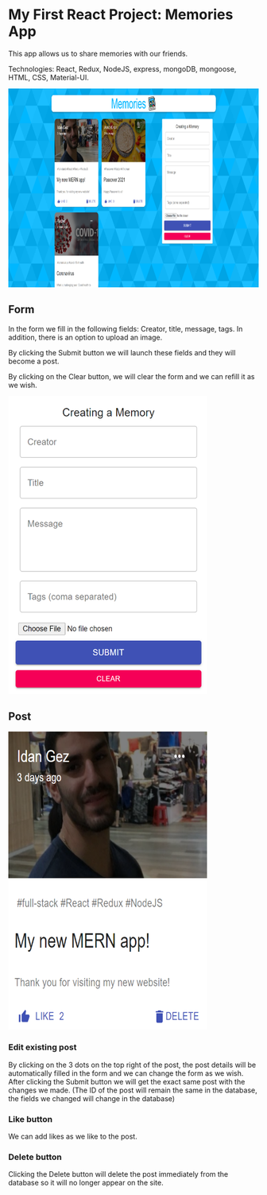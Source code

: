 # My First React Project: Memories App

This app allows us to share memories with our friends.

Technologies: React, Redux, NodeJS, express, mongoDB, mongoose, HTML, CSS, Material-UI.

<img src="client/src/images/FullScreen.png" width="600px" height="400px">

## Form
In the form we fill in the following fields:
Creator, title, message, tags. In addition, there is an option to upload an image.

By clicking the Submit button we will launch these fields and they will become a post.

By clicking on the Clear button, we will clear the form and we can refill it as we wish.

<img src="client/src/images/Form.png" width="400px" height="600px">

## Post

<img src="client/src/images/Post.png" width="400px" height="600px">

### Edit existing post
By clicking on the 3 dots on the top right of the post, the post details will be automatically filled in the form and we can change the form as we wish.
After clicking the Submit button we will get the exact same post with the changes we made.
(The ID of the post will remain the same in the database, the fields we changed will change in the database)

### Like button
We can add likes as we like to the post.

### Delete button
Clicking the Delete button will delete the post immediately from the database so it will no longer appear on the site.
